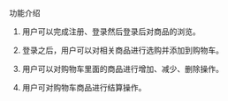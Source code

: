 功能介绍
1. 用户可以完成注册、登录然后登录后对商品的浏览。

2. 登录之后，用户可以对相关商品进行选购并添加到购物车。

3. 用户可以对购物车里面的商品进行增加、减少、删除操作。

4. 用户可对购物车商品进行结算操作。
